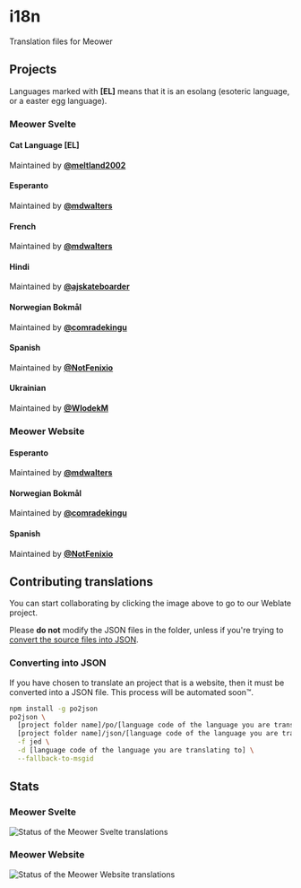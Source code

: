 # i18n

Translation files for Meower

## Projects

Languages marked with **[EL]** means that it is an esolang (esoteric language, or a easter egg language).

### Meower Svelte

#### Cat Language [EL]

Maintained by **[@meltland2002](https://github.com/meltland2002)**

#### Esperanto

Maintained by **[@mdwalters](https://github.com/mdwalters)**

#### French

Maintained by **[@mdwalters](https://github.com/mdwalters)**

#### Hindi

Maintained by **[@ajskateboarder](https://github.com/ajskateboarder)**

#### Norwegian Bokmål

Maintained by **[@comradekingu](https://github.com/comradekingu)**

#### Spanish

Maintained by **[@NotFenixio](https://github.com/NotFenixio)**

#### Ukrainian

Maintained by **[@WlodekM](https://github.com/WlodekM)**

### Meower Website

#### Esperanto

Maintained by **[@mdwalters](https://github.com/mdwalters)**

#### Norwegian Bokmål

Maintained by **[@comradekingu](https://github.com/comradekingu)**

#### Spanish

Maintained by **[@NotFenixio](https://github.com/NotFenixio)**

## Contributing translations

You can start collaborating by clicking the image above to go to our Weblate project.

Please **do not** modify the JSON files in the folder, unless if you're trying to [convert the source files into JSON](#converting-into-json).

### Converting into JSON

If you have chosen to translate an project that is a website, then it must be converted into a JSON file. This process will be automated soon™.
```sh
npm install -g po2json
po2json \
  [project folder name]/po/[language code of the language you are translating to].po \
  [project folder name]/json/[language code of the language you are translating to].json \
  -f jed \
  -d [language code of the language you are translating to] \
  --fallback-to-msgid
```

## Stats

### Meower Svelte

![Status of the Meower Svelte translations](https://hosted.weblate.org/widget/meower/svelte/multi-auto.svg)

### Meower Website

![Status of the Meower Website translations](https://hosted.weblate.org/widget/meower/website/multi-auto.svg)
